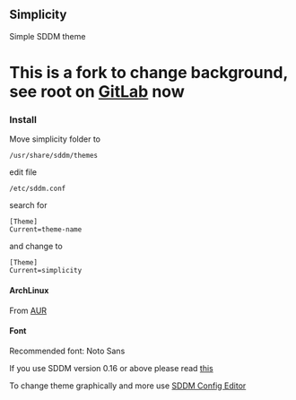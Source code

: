 ## Simplicity
Simple SDDM theme

# This is a fork to change background, see root on [GitLab](https://gitlab.com/isseigx/simplicity-sddm-theme) now

### Install
Move simplicity folder to 

    /usr/share/sddm/themes

edit file

    /etc/sddm.conf

search for

    [Theme]
    Current=theme-name

and change to 

    [Theme]
    Current=simplicity

#### ArchLinux
From [AUR](https://aur.archlinux.org/packages/simplicity-sddm-theme-git/)

#### Font
Recommended font: Noto Sans

If you use SDDM version 0.16 or above please read [this](https://github.com/sddm/sddm/wiki/0.16.0-Release-Announcement#configuration)

To change theme graphically and more use [SDDM Config Editor](https://github.com/hagabaka/sddm-config-editor)
